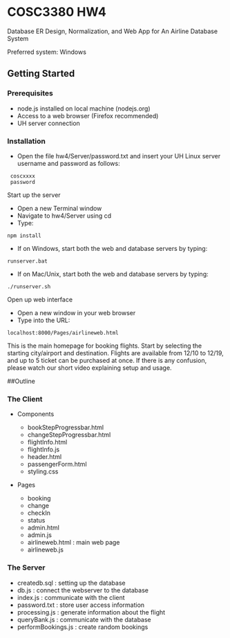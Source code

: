 # COSC3380 HW4
Database ER Design, Normalization, and Web App for An Airline Database System  

Preferred system: Windows

## Getting Started

### Prerequisites
- node.js installed on local machine (nodejs.org)
- Access to a web browser (Firefox recommended)
- UH server connection

### Installation

- Open the file hw4/Server/password.txt and insert your UH Linux server username and password as follows:
```text
 coscxxxx
 password
```

  Start up the server
  + Open a new Terminal window
  + Navigate to hw4/Server using cd
  + Type:
```text
npm install
```
  + If on Windows, start both the web and database servers by typing:
```text
runserver.bat
```
+ If on Mac/Unix, start both the web and database servers by typing:
```text
./runserver.sh
```
  Open up web interface
  + Open a new window in your web browser
  + Type into the URL:
```text
localhost:8000/Pages/airlineweb.html
```
  
This is the main homepage for booking flights. Start by selecting the starting city/airport and destination.
Flights are available from 12/10 to 12/19, and up to 5 ticket can be purchased at once.
If there is any confusion, please watch our short video explaining setup and usage.

##Outline
### The Client

- Components
    + bookStepProgressbar.html
    + changeStepProgressbar.html
    + flightInfo.html
    + flightInfo.js
    + header.html
    + passengerForm.html
    + styling.css

- Pages
    + booking
    + change
    + checkIn
    + status
    + admin.html
    + admin.js
    + airlineweb.html : main web page
    + airlineweb.js

### The Server

- createdb.sql : setting up the database
- db.js : connect the webserver to the database
- index.js : communicate with the client
- password.txt : store user access information
- processing.js : generate information about the flight
- queryBank.js : communicate with the database
- performBookings.js : create random bookings


